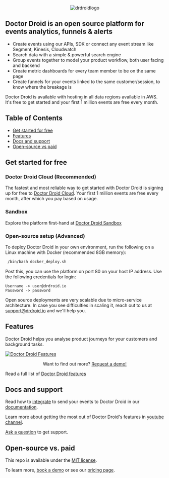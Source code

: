 <p align="center">
  <img alt="drdroidlogo" src="https://uploads-ssl.webflow.com/642ad9ebc00f9544d49b1a6b/642ad9ebc00f9514ad9b1ab8_drdroidlogo.png">
</p>


## Doctor Droid is an open source platform for events analytics, funnels & alerts

- Create events using our APIs, SDK or connect any event stream like Segment, Kinesis, Cloudwatch
- Search data with a simple & powerful search engine
- Group events together to model your product workflow, both user facing and backend 
- Create metric dashboards for every team member to be on the same page
- Create funnels for your events linked to the same customer/session, to know where the breakage is

Doctor Droid is available with hosting in all data regions available in AWS. It's free to get started and your first 1 million events are free every month.

## Table of Contents

- [Get started for free](#get-started-for-free)
- [Features](#features)
- [Docs and support](#docs-and-support)
- [Open-source vs paid](#open-source-vs-paid)

## Get started for free

### Doctor Droid Cloud (Recommended)

The fastest and most reliable way to get started with Doctor Droid is signing up for free to [Doctor Droid Cloud](https://app.drdroid.io/signup). Your first 1 million events are free every month, after which you pay based on usage.

### Sandbox
Explore the platform first-hand at [Doctor Droid Sandbox](https://sandbox.drdroid.io)

### Open-source setup (Advanced)

To deploy Doctor Droid in your own environment, run the following on a Linux machine with Docker (recommended 8GB memory):

 ```bash 
  /bin/bash docker_deploy.sh
 ``` 

Post this, you can use the platform on port 80 on your host IP address. Use the following credentials for login: 
```
Username -> user@drdroid.io
Password -> password
```
Open source deployments are very scalable due to micro-service architecture. In case you see difficulties in scaling it, reach out to us at [support@drdroid.io](mailto:support@drdroid.io) and we'll help you.


## Features
Doctor Droid helps you analyse product journeys for your customers and background tasks. 


[![Doctor Droid Features](https://drdroid-public-content.s3.us-west-2.amazonaws.com/Screenshot+2023-10-02+at+8.29.49+PM.png)](https://www.youtube.com/watch?v=iJE9YZl0b5I)
<p align="center">Want to find out more? <a href="https://calendly.com/siddarthjain/catchup-call-clone">Request a demo!</a>


Read a full list of [Doctor Droid features](https://drdroid.io/monitor-transactions)

## Docs and support

Read how to [integrate](https://docs.drdroid.io/docs/data-sources) to send your events to Doctor Droid in our [documentation](https://docs.drdroid.io/docs/).

Learn more about getting the most out of Doctor Droid's features in [youtube channel](https://www.youtube.com/@DrDroidDev).

[Ask a question](mailto:support@drdroid.io) to get support.

## Open-source vs. paid

This repo is available under the [MIT license](https://github.com/DrDroidLab/kenobi/blob/main/LICENSE).

To learn more, [book a demo](https://calendly.com/siddarthjain/catchup-call-clone) or see our [pricing page](https://drdroid.io/pricing).
